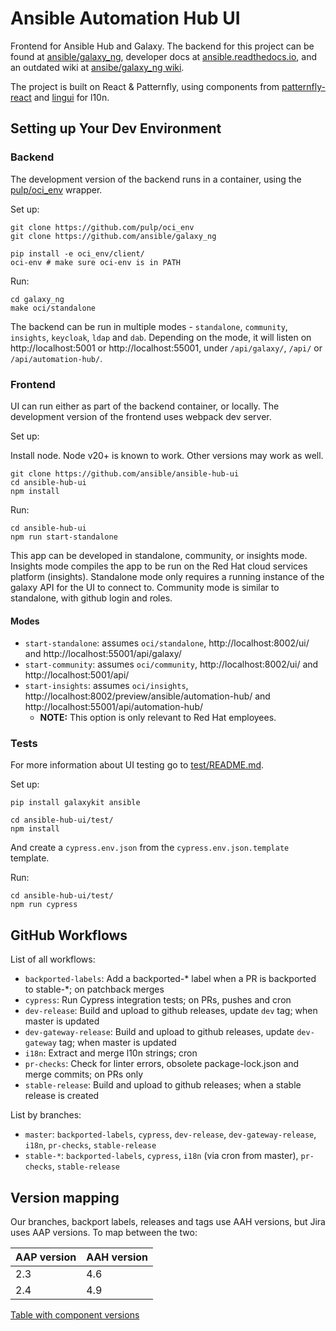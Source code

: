 # Ansible Automation Hub UI

Frontend for Ansible Hub and Galaxy. The backend for this project can be found at [ansible/galaxy\_ng](https://github.com/ansible/galaxy_ng/),
developer docs at [ansible.readthedocs.io](https://ansible.readthedocs.io/projects/galaxy-ng/en/latest/), and an outdated wiki at [ansibe/galaxy_ng wiki](https://github.com/ansible/galaxy_ng/wiki/Development-Setup).

The project is built on React & Patternfly, using components from [patternfly-react](https://github.com/patternfly/patternfly-react) and [lingui](https://github.com/lingui/js-lingui/) for l10n.


## Setting up Your Dev Environment

### Backend

The development version of the backend runs in a container, using the [pulp/oci\_env](https://github.com/pulp/oci_env) wrapper.

Set up:

```
git clone https://github.com/pulp/oci_env
git clone https://github.com/ansible/galaxy_ng

pip install -e oci_env/client/
oci-env # make sure oci-env is in PATH
```

Run:

```
cd galaxy_ng
make oci/standalone
```

The backend can be run in multiple modes - `standalone`, `community`, `insights`, `keycloak`, `ldap` and `dab`.
Depending on the mode, it will listen on http://localhost:5001 or http://localhost:55001, under `/api/galaxy/`, `/api/` or `/api/automation-hub/`.


### Frontend

UI can run either as part of the backend container, or locally. The development version of the frontend uses webpack dev server.

Set up:

Install node. Node v20+ is known to work. Other versions may work as well.

```
git clone https://github.com/ansible/ansible-hub-ui
cd ansible-hub-ui
npm install
```

Run:

```
cd ansible-hub-ui
npm run start-standalone
```

This app can be developed in standalone, community, or insights mode. Insights mode compiles the app to be run on the Red Hat cloud services platform (insights). Standalone mode only requires a running instance of the galaxy API for the UI to connect to. Community mode is similar to standalone, with github login and roles.


#### Modes

* `start-standalone`: assumes `oci/standalone`, http://localhost:8002/ui/ and http://localhost:55001/api/galaxy/
* `start-community`: assumes `oci/community`, http://localhost:8002/ui/ and http://localhost:5001/api/
* `start-insights`: assumes `oci/insights`,  http://localhost:8002/preview/ansible/automation-hub/ and http://localhost:55001/api/automation-hub/
  * **NOTE:** This option is only relevant to Red Hat employees.


### Tests

For more information about UI testing go to [test/README.md](https://github.com/ansible/ansible-hub-ui/tree/master/test/README.md).

Set up:

```
pip install galaxykit ansible

cd ansible-hub-ui/test/
npm install
```

And create a `cypress.env.json` from the `cypress.env.json.template` template.

Run:

```
cd ansible-hub-ui/test/
npm run cypress
```


## GitHub Workflows

List of all workflows:

- `backported-labels`: Add a backported-* label when a PR is backported to stable-*; on patchback merges
- `cypress`: Run Cypress integration tests; on PRs, pushes and cron
- `dev-release`: Build and upload to github releases, update `dev` tag; when master is updated
- `dev-gateway-release`: Build and upload to github releases, update `dev-gateway` tag; when master is updated
- `i18n`: Extract and merge l10n strings; cron
- `pr-checks`: Check for linter errors, obsolete package-lock.json and merge commits; on PRs only
- `stable-release`: Build and upload to github releases; when a stable release is created

List by branches:

- `master`: `backported-labels`, `cypress`, `dev-release`, `dev-gateway-release`, `i18n`, `pr-checks`, `stable-release`
- `stable-*`: `backported-labels`, `cypress`, `i18n` (via cron from master), `pr-checks`, `stable-release`


## Version mapping

Our branches, backport labels, releases and tags use AAH versions, but Jira uses AAP versions.
To map between the two:

|AAP version|AAH version|
|-|-|
|2.3|4.6|
|2.4|4.9|

[Table with component versions](https://github.com/ansible/galaxy_ng/wiki/Galaxy-NG-Version-Matrix)
